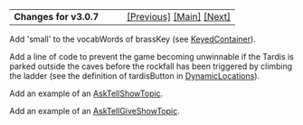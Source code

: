 ---
---
<table width="100%" data-border="0" data-cellspacing="0"
data-cellpadding="3" data-bgcolor="#C0C0C0">
<colgroup>
<col style="width: 50%" />
<col style="width: 50%" />
</colgroup>
<tbody>
<tr>
<td style="text-align: left;"><strong>Changes for v3.0.7<br />
</strong></td>
<td style="text-align: right;"><a
href="changesinjuly2004.html">[Previous]</a> <a
href="generalintroduction.html">[Main]</a> <a
href="changesforv_3_0_6q.html">[Next]</a></td>
</tr>
</tbody>
</table>

  
Add 'small' to the vocabWords of brassKey (see
[KeyedContainer](keyedcontainer.html)).  
  
Add a line of code to prevent the game becoming unwinnable if the Tardis
is parked outside the caves before the rockfall has been triggered by
climbing the ladder (see the definition of tardisButton in
[DynamicLocations](dynamiclocations.html)).  
  
Add an example of an [AskTellShowTopic](asktellshowtopic.html).  
  
Add an example of an [AskTellGiveShowTopic](asktellgiveshowtopic.html).  
